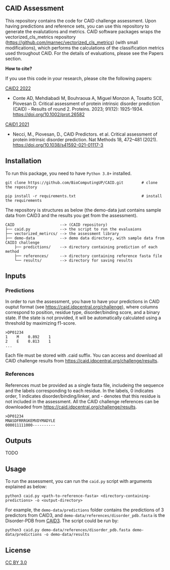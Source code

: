 ## CAID Assessment
This repository contains the code for CAID challenge assessment. Upon having predictions and reference sets, you can use this repository to generate the evalutations and metrics. CAID software packages wraps the vectorized_cls_metrics repository (https://github.com/marnec/vectorized_cls_metrics) (with small modifications), which performs the calculations of the classification metrics used throughout CAID. For the details of evaluations, please see the Papers section. 


**How to cite?**

If you use this code in your research, please cite the following papers:

[CAID2 2022](https://onlinelibrary.wiley.com/doi/full/10.1002/prot.26582)
- Conte AD, Mehdiabadi M, Bouhraoua A, Miguel Monzon A, Tosatto SCE, Piovesan D. Critical assessment of protein intrinsic disorder prediction (CAID) - Results of round 2. Proteins. 2023; 91(12): 1925-1934. https://doi.org/10.1002/prot.26582   

[CAID1 2021](https://www.nature.com/articles/s41592-021-01117-3)
- Necci, M., Piovesan, D., CAID Predictors. et al. Critical assessment of protein intrinsic disorder prediction. Nat Methods 18, 472–481 (2021). https://doi.org/10.1038/s41592-021-01117-3


## Installation
To run this package, you need to have `Python 3.8+` installed. 

```
git clone https://github.com/BioComputingUP/CAID.git        # clone the repository

pip install -r requirements.txt                             # install the requirements
```

The repository is structures as below (the demo-data just contains sample data from CAID3 and the results you get from the assessment).
```
CAID                    --> (CAID repository)
├── caid.py             --> the script to run the evaluaions
├── vectorized_metircs/ --> the assessment library 
├── demo-data           --> demo data directory, with sample data from CAID3 challenge  
    ├── predictions/    --> directory containing prediction of each method
    ├── references/     --> directory containing reference fasta file 
    └── results/        --> directory for saving results
```

## Inputs

### Predictions
In order to run the assessment, you have to have your predictions in CAID ouptut format (see https://caid.idpcentral.org/challenge), where columns correspond to position, residue type, disorder/binding score, and a binary state. If the state is not provided, it will be automatically calculated using a threshold by maximizing f1-score.  

```
>DP01234
1    M    0.892    1
2    E    0.813    1
...
```
Each file must be stored with .caid suffix. You can access and download all CAID challenge results from https://caid.idpcentral.org/challenge/results. 


### References
References must be provided as a single fasta file, includeing the sequence and the labels corresponding to each residue. In the labels, 0 indicates order, 1 indicates disorder/binding/linker, and - denotes that this residue is not included in the assessment. All the CAID challenge references can be downloaded from https://caid.idpcentral.org/challenge/results.

```
>DP01234
MNASDFRRRGKEMVDYMADYLE
000011111000----------
```
## Outputs

TODO
 
## Usage
To run the assessment, you can run the `caid.py` script with arguments explained as below:
```
python3 caid.py <path-to-reference-fasta> <directory-containing-predictions> -o <output-directory>
```
For example, the `demo-data/predictions` folder contains the predictions of 3 predictors from CAID3, and `demo-data/references/disorder_pdb.fasta` is the Disorder-PDB from [CAID3](https://caid.idpcentral.org/challenge/results). The script could be run by: 

```
python3 caid.py demo-data/references/disorder_pdb.fasta demo-data/predictions -o demo-data/results
```
## License
[CC BY 3.0](https://creativecommons.org/licenses/by/3.0/)